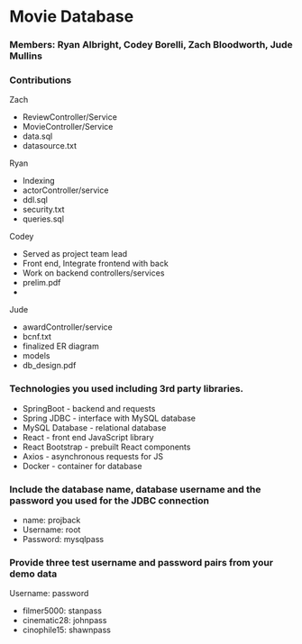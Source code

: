 # Movie Database

### Members: Ryan Albright, Codey Borelli, Zach Bloodworth, Jude Mullins
### Contributions
Zach
- ReviewController/Service
- MovieController/Service
- data.sql
- datasource.txt

Ryan
- Indexing
- actorController/service
- ddl.sql
- security.txt
- queries.sql

Codey
- Served as project team lead
- Front end, Integrate frontend with back
- Work on backend controllers/services
- prelim.pdf
- 
Jude
- awardController/service
- bcnf.txt
- finalized ER diagram
- models
- db_design.pdf


### Technologies you used including 3rd party libraries.
- SpringBoot - backend and requests
- Spring JDBC - interface with MySQL database
- MySQL Database - relational database
- React - front end JavaScript library
- React Bootstrap - prebuilt React components
- Axios - asynchronous requests for JS
- Docker - container for database
  

### Include the database name, database username and the password you used for the JDBC connection

- name: projback
- Username: root
- Password: mysqlpass

### Provide three test username and password pairs from your demo data
 
Username: password
- filmer5000: stanpass
- cinematic28: johnpass
- cinophile15: shawnpass
